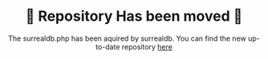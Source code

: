 <h1 align="center">🚧 Repository Has been moved 🚧</h1>
<p align="center">
	The surrealdb.php has been aquired by surrealdb. You can find the new up-to-date repository <a href="https://github.com/surrealdb/surrealdb.php">here</a>
</p>
